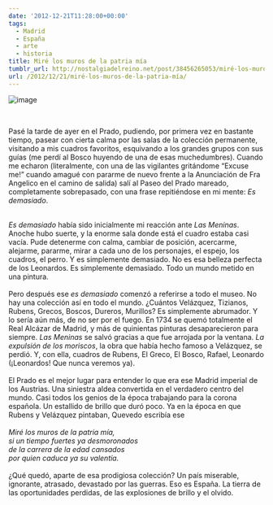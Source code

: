```yaml
---
date: '2012-12-21T11:28:00+00:00'
tags:
  - Madrid
  - España
  - arte
  - historia
title: Miré los muros de la patria mía
tumblr_url: http://nostalgiadelreino.net/post/38456265053/miré-los-muros-de-la-patria-mía
url: /2012/12/21/miré-los-muros-de-la-patria-mía/
---
```


<p><span><img alt="image" src="http://66.media.tumblr.com/1b2ddf562150a6305139c2a55e972561/tumblr_inline_mfdmftOuBj1r8a7sj.jpg"/></span></p>
<p><span><br/></span></p>
<p><span>Pasé la tarde de ayer en el Prado, pudiendo, por primera vez en bastante tiempo, pasear con cierta calma por las salas de la colección permanente, visitando a mis cuadros favoritos, esquivando a los grandes grupos con sus guías (me perdí al Bosco huyendo de una de esas muchedumbres). Cuando me echaron (literalmente, con una de las vigilantes gritándome “Excuse me!” cuando amagué con pararme de nuevo frente a la Anunciación de Fra Angelico en el camino de salida) salí al Paseo del Prado mareado, completamente sobrepasado, con una frase repitiéndose en mi mente: </span><em>Es demasiado</em><span>.</span><br/><span></span><br/><span></span></p>
<p><em>Es demasiado</em><span> había sido inicialmente mi reacción ante <em>Las Meninas</em>. Anoche hubo suerte, y la enorme sala donde está el cuadro estaba casi vacía. Pude detenerme con calma, cambiar de posición, acercarme, alejarme, pararme, mirar a cada uno de los personajes, el espejo, los cuadros, el perro. Y es simplemente demasiado. No es esa belleza perfecta de los Leonardos. Es simplemente demasiado. Todo un mundo metido en una pintura.</span><br/><br/><span>Pero después ese </span><em>es demasiado</em><span> comenzó a referirse a todo el museo. No hay una colección así en todo el mundo. ¿Cuántos Velázquez, Tizianos, Rubens, Grecos, Boscos, Dureros, Murillos? Es simplemente abrumador. Y lo sería aún más, de no ser por el fuego. En 1734 se quemó totalmente el Real Alcázar de Madrid, y más de quinientas pinturas desaparecieron para siempre.<em> Las Meninas</em> se salvó gracias a que fue arrojada por la ventana. </span><em>La expulsión de los moriscos</em><span>, la obra que había hecho famoso a Velázquez, se perdió. Y, con ella, cuadros de Rubens, El Greco, El Bosco, Rafael, Leonardo (¡Leonardos! Que nunca veremos ya).</span><br/><br/><span>El Prado es el mejor lugar para entender lo que era ese Madrid imperial de los Austrias. Una siniestra aldea convertida en el verdadero centro del mundo. Casi todos los genios de la época trabajando para la corona española. Un estallido de brillo que duró poco. Ya en la época en que Rubens y Velázquez pintaban, Quevedo escribía ese</span><br/><br/><em>Miré los muros de la patria mía,<br/>si un tiempo fuertes ya desmoronados<br/>de la carrera de la edad cansados<br/>por quien caduca ya su valentía.</em><br/><br/><span>¿Qué quedó, aparte de esa prodigiosa colección? Un país miserable, ignorante, atrasado, devastado por las guerras. Eso es España. La tierra de las oportunidades perdidas, de las explosiones de brillo y el olvido.</span><strong id="internal-source-marker_0.06606139056384563"><br/></strong></p>